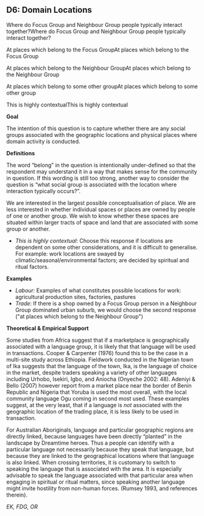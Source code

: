 
## D6: Domain Locations

Where do Focus Group and Neighbour Group people typically interact together?Where do Focus Group and Neighbour Group people typically interact together?



At places which belong to the Focus GroupAt places which belong to the Focus Group

At places which belong to the Neighbour GroupAt places which belong to the Neighbour Group

At places which belong to some other groupAt places which belong to some other group

This is highly contextualThis is highly contextual

**Goal**

The intention of this question is to capture whether there are any social groups associated with the geographic locations and physical places where domain activity is conducted.



**Definitions**

The word “belong” in the question is intentionally under-defined so that the respondent may understand it in a way that makes sense for the community in question. If this wording is still too strong, another way to consider the question is “what social group is associated with the location where interaction typically occurs?”.



We are interested in the largest possible conceptualisation of place. We are less interested in whether individual spaces or places are owned by people of one or another group. We wish to know whether these spaces are situated within larger tracts of space and land that are associated with some group or another.



- *This is highly contextual*: Choose this response if locations are dependent on some other considerations, and it is difficult to generalise. For example: work locations are swayed by climatic/seasonal/environmental factors; are decided by spiritual and ritual factors.




**Examples**

- *Labour:* Examples of what constitutes possible locations for work: agricultural production sites, factories, pastures
- *Trade*: If there is a shop owned by a Focus Group person in a Neighbour Group dominated urban suburb, we would choose the second response ("at places which belong to the Neighbour Group")




**Theoretical & Empirical Support**

Some studies from Africa suggest that if a marketplace is geographically associated with a language group, it is likely that that language will be used in transactions. Cooper & Carpenter (1976) found this to be the case in a multi-site study across Ethiopia. Fieldwork conducted in the Nigerian town of Ika suggests that the language of the town, Ika, is the language of choice in the market, despite traders speaking a variety of other languages including Urhobo, Isekiri, Igbo, and Aniocha (Onyeche 2002: 48). Adeniyi & Bello (2007) however report from a market place near the border of Benin Republic and Nigeria that Yoruba is used the most overall, with the local community language Ogu coming in second most used. These examples suggest, at the very least, that if a language is *not* associated with the geographic location of the trading place, it is less likely to be used in transaction.



For Australian Aboriginals, language and particular geographic regions are directly linked, because languages have been directly “planted” in the landscape by Dreamtime heroes. Thus a people can identify with a particular language not necessarily because they speak that language, but because they are linked to the geographical locations where that language is also linked. When crossing territories, it is customary to switch to speaking the language that is associated with the area. It is especially advisable to speak the language associated with that particular area when engaging in spiritual or ritual matters, since speaking another language might invite hostility from non-human forces. (Rumsey 1993, and references therein).



*EK, FDG, OR*
